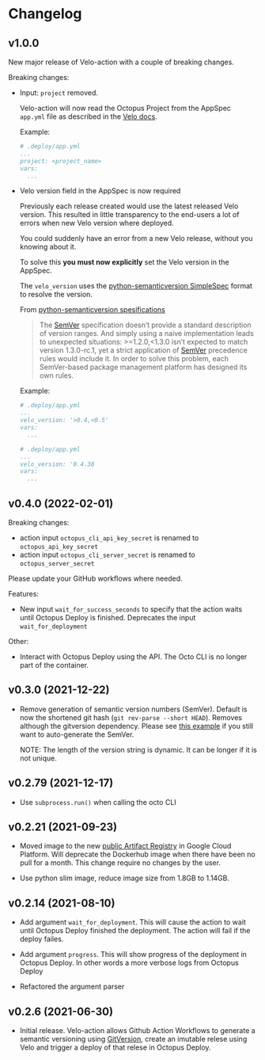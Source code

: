 # Changelog

## v1.0.0

New major release of Velo-action with a couple of breaking changes.

Breaking changes:

- Input: `project` removed.

  Velo-action will now read the Octopus Project from the AppSpec `app.yml` file as described in the [Velo docs](https://centro.prod.nube.tech/docs/default/component/velo/app-spec/#project).

  Example:

  ```yml
  # .deploy/app.yml
  ...
  project: <project_name>
  vars:
    ...
  ```

- Velo version field in the AppSpec is now required

  Previously each release created would use the latest released Velo version. This resulted in little transparency to the end-users a lot of errors when new Velo version where deployed.

  You could suddenly have an error from a new Velo release, without you knowing about it.

  To solve this **you must now explicitly** set the Velo version in the AppSpec.

  The `velo_version` uses the [python-semanticversion SimpleSpec](https://python-semanticversion.readthedocs.io/en/latest/reference.html#semantic_version.SimpleSpec) format to resolve the version.

  From [python-semanticversion spesifications](https://python-semanticversion.readthedocs.io/en/latest/reference.html#version-specifications-the-spec-class)

  > The [SemVer](https://semver.org/) specification doesn’t provide a standard description of version ranges. And simply using a naive implementation leads to unexpected situations: >=1.2.0,<1.3.0 isn’t expected to match version 1.3.0-rc.1, yet a strict application of [SemVer](https://semver.org/) precedence rules would include it.
  > In order to solve this problem, each SemVer-based package management platform has designed its own rules.

  Example:

  ```yml
  # .deploy/app.yml
  ...
  velo_version: '>0.4,<0.5'
  vars:
    ...
  ```

  ```yml
  # .deploy/app.yml
  ...
  velo_version: '0.4.38
  vars:
    ...
  ```

## v0.4.0 (2022-02-01)

Breaking changes:

- action input `octopus_cli_api_key_secret` is renamed to `octopus_api_key_secret`
- action input `octopus_cli_server_secret` is renamed to `octopus_server_secret`

Please update your GitHub workflows where needed.

Features:

- New input `wait_for_success_seconds` to specify that the action waits until Octopus Deploy is finished.
  Deprecates the input `wait_for_deployment`

Other:

- Interact with Octopus Deploy using the API. The Octo CLI is no longer part of the container.

## v0.3.0 (2021-12-22)

- Remove generation of semantic version numbers (SemVer). Default is now the shortened git
  hash (`git rev-parse --short HEAD`). Removes although the gitversion dependency. Please see
  [this example](https://github.com/kolonialno/velo/blob/c3d5ddff650fd97357b72ef178d93e5519eb5efa/.github/workflows/ci.yml#L71-L114)
  if you still want to auto-generate the SemVer.

  NOTE: The length of the version string is dynamic. It can be longer if it is not unique.

## v0.2.79 (2021-12-17)

- Use `subprocess.run()` when calling the octo CLI

## v0.2.21 (2021-09-23)

- Moved image to the new [public Artifact Registry](https://console.cloud.google.com/artifacts/docker/nube-artifacts-prod/europe/nube-container-images-public?project=nube-artifacts-prod) in Google Cloud Platform. Will deprecate the Dockerhub image when there have been no pull for a month. This change require no changes by the user.

- Use python slim image, reduce image size from 1.8GB to 1.14GB.

## v0.2.14 (2021-08-10)

- Add argument `wait_for_deployment`. This will cause the action to wait until Octopus Deploy finished the deployment. The action will fail if the deploy failes.

- Add argument `progress`. This will show progress of the deployment in Octopus Deploy. In other words a more verbose logs from Octopus Deploy

- Refactored the argument parser

## v0.2.6 (2021-06-30)

- Initial release. Velo-action allows Github Action Workflows to generate a semantic versioning using [GitVersion](https://gitversion.net/), create an imutable relese using Velo and trigger a deploy of that relese in Octopus Deploy.
